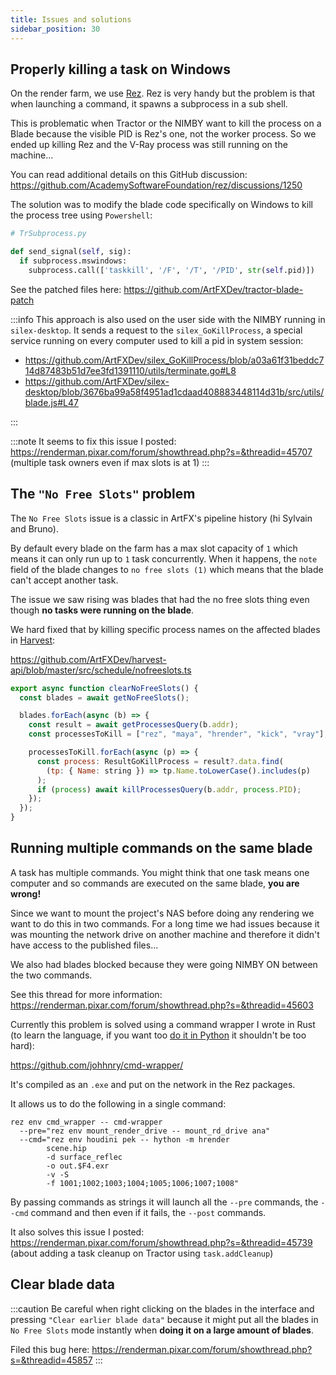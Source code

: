 ```yaml
---
title: Issues and solutions
sidebar_position: 30
---
```


## Properly killing a task on Windows

On the render farm, we use [Rez](https://github.com/AcademySoftwareFoundation/rez). Rez is very handy but the problem is that when launching a command, it spawns a subprocess in a sub shell.

This is problematic when Tractor or the NIMBY want to kill the process on a Blade because the visible PID is Rez's one, not the worker process. So we ended up killing Rez and the V-Ray process was still running on the machine...

You can read additional details on this GitHub discussion: https://github.com/AcademySoftwareFoundation/rez/discussions/1250

The solution was to modify the blade code specifically on Windows to kill the process tree using `Powershell`:

```python
# TrSubprocess.py

def send_signal(self, sig):
  if subprocess.mswindows:
    subprocess.call(['taskkill', '/F', '/T', '/PID', str(self.pid)])
```

See the patched files here: https://github.com/ArtFXDev/tractor-blade-patch

:::info
This approach is also used on the user side with the NIMBY running in `silex-desktop`. It sends a request to the `silex_GoKillProcess`, a special service running on every computer used to kill a pid in system session:

- https://github.com/ArtFXDev/silex_GoKillProcess/blob/a03a61f31beddc714d87483b51d7ee3fd1391110/utils/terminate.go#L8
- https://github.com/ArtFXDev/silex-desktop/blob/3676ba99a58f4951ad1cdaad408883448114d31b/src/utils/blade.js#L47

:::

:::note
It seems to fix this issue I posted: https://renderman.pixar.com/forum/showthread.php?s=&threadid=45707 (multiple task owners even if max slots is at 1)
:::

## The `"No Free Slots"` problem

The `No Free Slots` issue is a classic in ArtFX's pipeline history (hi Sylvain and Bruno).

By default every blade on the farm has a max slot capacity of `1` which means it can only run up to `1` task concurrently. When it happens, the `note` field of the blade changes to `no free slots (1)` which means that the blade can't accept another task.

The issue we saw rising was blades that had the no free slots thing even though **no tasks were running on the blade**.

We hard fixed that by killing specific process names on the affected blades in [Harvest](../harvest):

https://github.com/ArtFXDev/harvest-api/blob/master/src/schedule/nofreeslots.ts

```js
export async function clearNoFreeSlots() {
  const blades = await getNoFreeSlots();

  blades.forEach(async (b) => {
    const result = await getProcessesQuery(b.addr);
    const processesToKill = ["rez", "maya", "hrender", "kick", "vray"];

    processesToKill.forEach(async (p) => {
      const process: ResultGoKillProcess = result?.data.find(
        (tp: { Name: string }) => tp.Name.toLowerCase().includes(p)
      );
      if (process) await killProcessesQuery(b.addr, process.PID);
    });
  });
}
```

## Running multiple commands on the same blade

A task has multiple commands. You might think that one task means one computer and so commands are executed on the same blade, **you are wrong!**

Since we want to mount the project's NAS before doing any rendering we want to do this in two commands. For a long time we had issues because it was mounting the network drive on another machine and therefore it didn't have access to the published files...

We also had blades blocked because they were going NIMBY ON between the two commands.

See this thread for more information: https://renderman.pixar.com/forum/showthread.php?s=&threadid=45603

Currently this problem is solved using a command wrapper I wrote in Rust (to learn the language, if you want too [do it in Python](https://github.com/ArtFXDev/silex-rez/tree/prod/packages/utils/command_wrapper) it shouldn't be too hard):

https://github.com/johhnry/cmd-wrapper/

It's compiled as an `.exe` and put on the network in the Rez packages.

It allows us to do the following in a single command:

```shell
rez env cmd_wrapper -- cmd-wrapper
  --pre="rez env mount_render_drive -- mount_rd_drive ana"
  --cmd="rez env houdini pek -- hython -m hrender
        scene.hip
        -d surface_reflec
        -o out.$F4.exr
        -v -S
        -f 1001;1002;1003;1004;1005;1006;1007;1008"
```

By passing commands as strings it will launch all the `--pre` commands, the `--cmd` command and then even if it fails, the `--post` commands.

It also solves this issue I posted: https://renderman.pixar.com/forum/showthread.php?s=&threadid=45739 (about adding a task cleanup on Tractor using `task.addCleanup`)

## Clear blade data

:::caution
Be careful when right clicking on the blades in the interface and pressing `"Clear earlier blade data"` because it might put all the blades in `No Free Slots` mode instantly when **doing it on a large amount of blades**.

Filed this bug here: https://renderman.pixar.com/forum/showthread.php?s=&threadid=45857
:::
